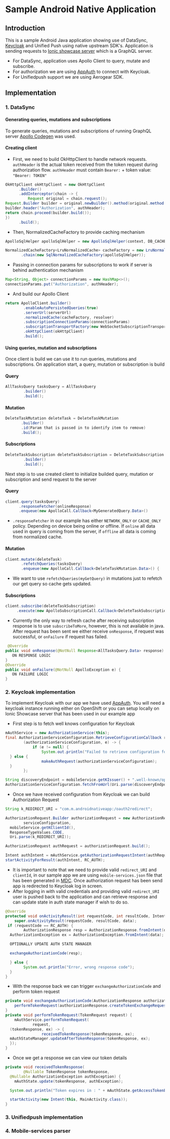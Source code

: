 
# Sample Android Native Application

## Introduction

This is a sample Android Java application showing use of DataSync, [Keycloak](https://www.keycloak.org/about.html) and Unified Push using native upstream SDK's. Application is sending requests to [Ionic showcase server]([https://github.com/aerogear/ionic-showcase/tree/master/server](https://github.com/aerogear/ionic-showcase/tree/master/server)) which is a GraphQL server. 

- For DataSync, application uses Apollo Client to query, mutate and subscribe. 
- For authorization we are using [AppAuth](https://github.com/openid/AppAuth-Android) to connect
 with Keycloak. 
- For Unifiedpush support we are using Aerogear SDK.

## Implementation
### 1. DataSync
#### Generating queries, mutations and subscriptions
  To generate queries, mutations and subscriptions of running GraphQL server [Apollo Codegen]([https://github.com/apollographql/apollo-tooling](https://github.com/apollographql/apollo-tooling)) was used.

#### Creating client
 - First, we need to build OkHttpClient to handle network requests.
`authHeader` is the actual token received from the token request during authorization flow. `authHeader` must contain `Bearer:` + token value:  `"Bearer: TOKEN"`
  ```java
OkHttpClient okHttpClient = new OkHttpClient
        .Builder()
        .addInterceptor(chain -> {
            Request original = chain.request();
  Request.Builder builder = original.newBuilder().method(original.method(), original.body());
  builder.header("Authorization", authHeader);
 return chain.proceed(builder.build());
  })
        .build();
```
 - Then, NormalizedCacheFactory to provide caching mechanism
 ```java
 ApolloSqlHelper apolloSqlHelper = new ApolloSqlHelper(context, DB_CACHE_NAME);

NormalizedCacheFactory<LruNormalizedCache> cacheFactory = new LruNormalizedCacheFactory(EvictionPolicy.NO_EVICTION)
        .chain(new SqlNormalizedCacheFactory(apolloSqlHelper));
 ```
 - Passing in connection params for subscriptions to work if server is behind authentication mechanism
 ```java
 Map<String, Object> connectionParams = new HashMap<>();
connectionParams.put("Authorization", authHeader);
```
- And build our Apollo Client
```java
return ApolloClient.builder()
        .enableAutoPersistedQueries(true)
        .serverUrl(serverUrl)
        .normalizedCache(cacheFactory, resolver)
        .subscriptionConnectionParams(connectionParams)
        .subscriptionTransportFactory(new WebSocketSubscriptionTransport.Factory(serverUrl, okHttpClient))
        .okHttpClient(okHttpClient)
        .build();
```
#### Using queries, mutation and subscriptions
Once client is build we can use it to run queries, mutations and subscriptions. On application start, a query, mutation or subscription is build
#### Query
```java
AllTasksQuery tasksQuery = AllTasksQuery
        .builder()
        .build();
  ```
  #### Mutation
 ```java
 DeleteTaskMutation deleteTask = DeleteTaskMutation
        .builder()
        .id(Param that is passed in to identify item to remove)
        .build();
 ```

#### Subscriptions
```java
DeleteTaskSubscription deleteTaskSubscription = DeleteTaskSubscription
        .builder()
        .build();
   ```

   Next step is to use created client to initialize builded query, mutation or subscription and send request to the server
#### Query
  ```java
  client.query(tasksQuery)
        .responseFetcher(onlineResponse)
        .enqueue(new ApolloCall.Callback<MyGeneratedQuery.Data>()
  ```
- `.responseFetcher` in our example has either `NETWORK_ONLY` or `CACHE_ONLY` policy. Depending on device being online or offline. If `online` all data used in query is coming from the server, if `offline` all data is coming from normalized cache.
#### Mutation
 ```java
 client.mutate(deleteTask)
        .refetchQueries(tasksQuery)
        .enqueue(new ApolloCall.Callback<DeleteTaskMutation.Data>() {
```
- We want to use `refetchQueries(myGetQuery)` in mutations just to refetch our get query so cache gets updated.

#### Subscriptions
   ```java
   client.subscribe(deleteTaskSubscription)
        .execute(new ApolloSubscriptionCall.Callback<DeleteTaskSubscription.Data>() {
  ```
- Currently the only way to refresh cache after receiving subscription response is to use `subscribeToMore`, however, this is not available in java.
  After request has been sent we either receive `onResponse`, if request was successful, or `onFailure` if request has failed.

 ```java
  @Override
public void onResponse(@NotNull Response<AllTasksQuery.Data> response) {
    ON RESPONSE LOGIC
}
 @Override
public void onFailure(@NotNull ApolloException e) {
    ON FAILURE LOGIC
}
```

### 2. Keycloak implementation
To implement Keycloak with our app we have used [AppAuth]([https://github.com/openid/AppAuth-Android](https://github.com/openid/AppAuth-Android)). You will need a keycloak instance running either on OpenShift or you can setup locally on Ionic Showcase server that has been used in our example app

- First step is to fetch well knows configuration for Keycloak
```java
mAuthService = new AuthorizationService(this);
final AuthorizationServiceConfiguration.RetrieveConfigurationCallback retrieveCallback =
        (authorizationServiceConfiguration, e) -> {
            if (e != null) {
                System.out.println("Failed to retrieve configuration for " + mobileService.getKIssuer());
  } else {
                makeAuthRequest(authorizationServiceConfiguration);
  }
        };

String discoveryEndpoint = mobileService.getKIssuer() + ".well-known/openid-configuration";
AuthorizationServiceConfiguration.fetchFromUrl(Uri.parse(discoveryEndpoint), retrieveCallback);
```
- Once we have received configuration from Keycloak we can build Authorization Request
```java
String k_REDIRECT_URI = "com.m.androidnativeapp:/oauth2redirect";

AuthorizationRequest.Builder authorizationRequest = new AuthorizationRequest.Builder(
        serviceConfiguration,
  mobileService.getKClientId(),
  ResponseTypeValues.CODE,
  Uri.parse(k_REDIRECT_URI));

AuthorizationRequest authRequest = authorizationRequest.build();

Intent authIntent = mAuthService.getAuthorizationRequestIntent(authRequest);
startActivityForResult(authIntent, RC_AUTH);
```
- It is important to note that we need to provide valid `redirect_URI` and `clientId`, in our sample app we are using `mobile-services.json` file that has been generated in [MDC]([https://access.redhat.com/documentation/en-us/red_hat_mobile_developer_services/1/pdf/getting_started/Red_Hat_Mobile_Developer_Services-1-Getting_Started-en-US.pdf](https://access.redhat.com/documentation/en-us/red_hat_mobile_developer_services/1/pdf/getting_started/Red_Hat_Mobile_Developer_Services-1-Getting_Started-en-US.pdf)). Once authorization request has been send app is redirected to Keycloak log in screen.
- After logging in with valid credentials and providing valid `redirect_URI` user is pushed back to the application and can retrieve response and can update state in auth state manager if wish to do so.
```java
@Override
protected void onActivityResult(int requestCode, int resultCode, Intent data) {
    super.onActivityResult(requestCode, resultCode, data);
 if (requestCode == RC_AUTH) {
        AuthorizationResponse resp = AuthorizationResponse.fromIntent(data);
  AuthorizationException ex = AuthorizationException.fromIntent(data);

  OPTIONALLY UPDATE AUTH STATE MANAGER

  exchangeAuthorizationCode(resp);

  } else {
        System.out.println("Error, wrong response code");
  }
}
```
- With the response back we can trigger `exchangeAuthorizationCode` and perform token request
```java
private void exchangeAuthorizationCode(AuthorizationResponse authorizationResponse) {
    performTokenRequest(authorizationResponse.createTokenExchangeRequest());
}
private void performTokenRequest(TokenRequest request) {
    mAuthService.performTokenRequest(
            request,
  (tokenResponse, ex) -> {
                receivedTokenResponse(tokenResponse, ex);
  mAuthStateManager.updateAfterTokenResponse(tokenResponse, ex);
  });
}
```
- Once we get a response we can view our token details
```java
private void receivedTokenResponse(
        @Nullable TokenResponse tokenResponse,
  @Nullable AuthorizationException authException) {
    mAuthState.update(tokenResponse, authException);

  System.out.println("Token expires in : " + mAuthState.getAccessTokenExpirationTime());

  startActivity(new Intent(this, MainActivity.class));
}
```
### 3. Unifiedpush implementation
### 4. Mobile-services parser
